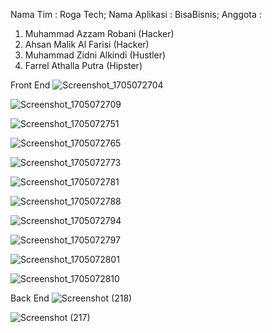 Nama Tim        : Roga Tech; 
Nama Aplikasi   : BisaBisnis; 
Anggota         :
1. Muhammad Azzam Robani (Hacker)
2. Ahsan Malik Al Farisi (Hacker)
3. Muhammad Zidni Alkindi (Hustler)
4. Farrel Athalla Putra (Hipster)

Front End
![Screenshot_1705072704](https://github.com/ahsuunn/bisabisnis/assets/141555703/fcf97312-dadd-4012-9d29-5b94b7c95451)

![Screenshot_1705072709](https://github.com/ahsuunn/bisabisnis/assets/141555703/c9502cbe-2539-4b78-aeed-48b0cfa53b6a)

![Screenshot_1705072751](https://github.com/ahsuunn/bisabisnis/assets/141555703/c5a1b0ac-4e00-4a5a-b906-00346662572b)

![Screenshot_1705072765](https://github.com/ahsuunn/bisabisnis/assets/141555703/21dac76c-640c-4491-8a67-b828f229f86b)

![Screenshot_1705072773](https://github.com/ahsuunn/bisabisnis/assets/141555703/01b16c53-472d-4813-b3c2-328ee7fc03d9)

![Screenshot_1705072781](https://github.com/ahsuunn/bisabisnis/assets/141555703/eb347d9f-b7d0-484a-814d-c00953d3a64e)

![Screenshot_1705072788](https://github.com/ahsuunn/bisabisnis/assets/141555703/cde16c35-cce0-46b1-9087-2509535b686d)

![Screenshot_1705072794](https://github.com/ahsuunn/bisabisnis/assets/141555703/83111afc-8bdd-4898-b50d-7c8596c7655f)

![Screenshot_1705072797](https://github.com/ahsuunn/bisabisnis/assets/141555703/3c19be4b-a092-4eb1-910c-1f0413d019cf)

![Screenshot_1705072801](https://github.com/ahsuunn/bisabisnis/assets/141555703/44792e98-2595-4c81-b1d8-879abb2250e6)

![Screenshot_1705072810](https://github.com/ahsuunn/bisabisnis/assets/141555703/0002c9f1-8eff-467c-b392-a316f488a23d)

Back End
![Screenshot (218)](https://github.com/ahsuunn/bisabisnis/assets/141555703/7bda27ae-64a1-4f32-8476-d4cd12abfaa5)

![Screenshot (217)](https://github.com/ahsuunn/bisabisnis/assets/141555703/95edc0a7-faae-4b4e-912f-2793cfa2a541)
